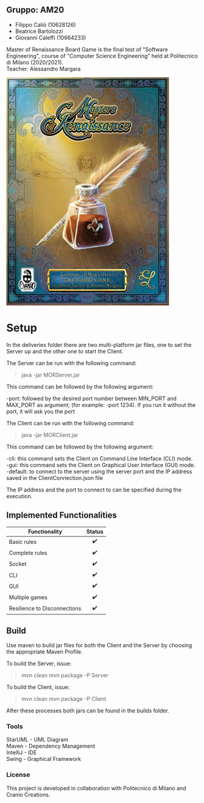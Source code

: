## Gruppo: AM20
* Filippo Caliò (10628126) 
* Beatrice Bartolozzi
* Giovanni Caleffi (10664233)
  

Master of Renaissance Board Game is the final test of "Software Engineering", course of "Computer Science Engineering" held at Politecnico di Milano (2020/2021).\
Teacher: Alessandro Margara

![Master of Renaissance](https://github.com/fillics/ingswAM2021-calio-bartolozzi-caleffi/blob/master/src/main/resources/images/github/masters-of-renaissance.jpg)

# Setup
In the deliveries folder there are two multi-platform jar files, one to set the Server up and the other one to start the Client.

The Server can be run with the following command:

> java -jar MORServer.jar 

This command can be followed by the following argument:

-port: followed by the desired port number between MIN_PORT and MAX_PORT as argument;
(for example: -port 1234). If you run it without the port, it will ask you the port

The Client can be run with the following command:

> java -jar MORClient.jar 

This command can be followed by the following argument:

-cli: this command sets the Client on Command Line Interface (CLI) mode.\
-gui: this command sets the Client on Graphical User Interface (GUI) mode.\
-default: to connect to the server using the server port and the IP address saved in the ClientConnection.json file

The IP address and the port to connect to can be specified during the execution.

## Implemented Functionalities
| Functionality        | Status  | 
| ------------- |:-------------:| 
| Basic rules     | :heavy_check_mark: | 
| Complete rules    | :heavy_check_mark:     |
| Socket    | :heavy_check_mark:     |   
| CLI    | :heavy_check_mark:     |   
| GUI    | :heavy_check_mark:     |   
| Multiple games    | :heavy_check_mark:     |   
| Resilience to Disconnections | :heavy_check_mark:      |    


## Build
Use maven to build jar files for both the Client and the Server by choosing the appropriate Maven Profile.


To build the Server, issue:
> mvn clean
> mvn package -P Server

To build the Client, issue:
> mvn clean
> mvn package -P Client

After these processes both jars can be found in the builds folder.

### Tools
StarUML - UML Diagram\
Maven - Dependency Management\
IntelliJ - IDE\
Swing - Graphical Framework


### License
This project is developed in collaboration with Politecnico di Milano and Cranio Creations.
